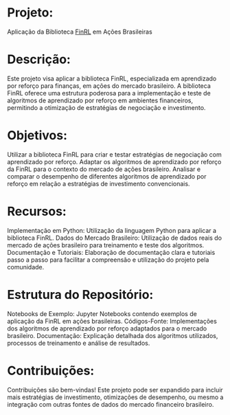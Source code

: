 # Projeto:
Aplicação da Biblioteca [FinRL](https://github.com/AI4Finance-Foundation/FinRL-Tutorials)
 em Ações Brasileiras
 
# Descrição:

Este projeto visa aplicar a biblioteca FinRL, especializada em aprendizado por reforço para finanças, em ações do mercado brasileiro. A biblioteca FinRL oferece uma estrutura poderosa para a 
implementação e teste de algoritmos de aprendizado por reforço em ambientes financeiros, permitindo a otimização de estratégias de negociação e investimento.

# Objetivos:

Utilizar a biblioteca FinRL para criar e testar estratégias de negociação com aprendizado por reforço.
Adaptar os algoritmos de aprendizado por reforço da FinRL para o contexto do mercado de ações brasileiro.
Analisar e comparar o desempenho de diferentes algoritmos de aprendizado por reforço em relação a estratégias de investimento convencionais.

# Recursos:
Implementação em Python: Utilização da linguagem Python para aplicar a biblioteca FinRL.
Dados do Mercado Brasileiro: Utilização de dados reais do mercado de ações brasileiro para treinamento e teste dos algoritmos.
Documentação e Tutoriais: Elaboração de documentação clara e tutoriais passo a passo para facilitar a compreensão e utilização do projeto pela comunidade.

# Estrutura do Repositório:

Notebooks de Exemplo: Jupyter Notebooks contendo exemplos de aplicação da FinRL em ações brasileiras.
Códigos-Fonte: Implementações dos algoritmos de aprendizado por reforço adaptados para o mercado brasileiro.
Documentação: Explicação detalhada dos algoritmos utilizados, processos de treinamento e análise de resultados.


# Contribuições:
Contribuições são bem-vindas! Este projeto pode ser expandido para incluir mais estratégias de investimento, otimizações de desempenho, ou mesmo a integração com outras fontes de dados do mercado financeiro brasileiro.

